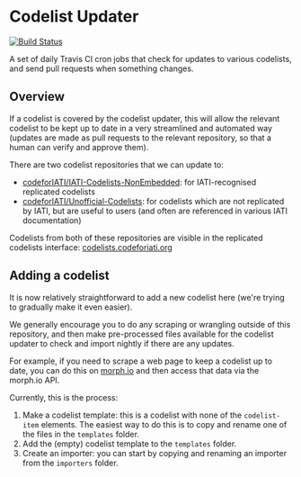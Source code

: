# Codelist Updater

[![Build Status](https://travis-ci.com/codeforIATI/codelist-updater.svg?branch=master)](https://travis-ci.com/codeforIATI/codelist-updater)

A set of daily Travis CI cron jobs that check for updates to various codelists, and send pull requests when something changes.

## Overview

If a codelist is covered by the codelist updater, this will allow the relevant codelist to be kept up to date in a very streamlined and automated way (updates are made as pull requests to the relevant repository, so that a human can verify and approve them).

There are two codelist repositories that we can update to:
- [codeforIATI/IATI-Codelists-NonEmbedded](https://github.com/codeforIATI/IATI-Codelists-NonEmbedded/): for IATI-recognised replicated codelists
- [codeforIATI/Unofficial-Codelists](https://github.com/codeforIATI/Unofficial-Codelists/): for codelists which are not replicated by IATI, but are useful to users (and often are referenced in various IATI documentation)

Codelists from both of these repositories are visible in the replicated codelists interface: [codelists.codeforiati.org](https://codelists.codeforiati.org)

## Adding a codelist

It is now relatively straightforward to add a new codelist here (we're trying to gradually make it even easier).

We generally encourage you to do any scraping or wrangling outside of this repository, and then make pre-processed files available for the codelist updater to check and import nightly if there are any updates.

For example, if you need to scrape a web page to keep a codelist up to date, you can do this on [morph.io](https://morph.io) and then access that data via the morph.io API.

Currently, this is the process:

1. Make a codelist template: this is a codelist with none of the `codelist-item` elements. The easiest way to do this is to copy and rename one of the files in the `templates` folder.
2. Add the (empty) codelist template to the `templates` folder.
3. Create an importer: you can start by copying and renaming an importer from the `importers` folder.
